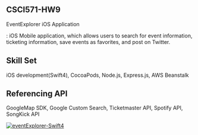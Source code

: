 ## CSCI571-HW9
EventExplorer iOS Application

: iOS Mobile application, which allows users to search for event information, ticketing information, saveevents as favorites, and post on Twitter.

## Skill Set
iOS development(Swift4), CocoaPods, Node.js, Express.js, AWS Beanstalk

## Referencing API
GoogleMap SDK, Google Custom Search, Ticketmaster API, Spotify API, SongKick API

[![eventExplorer-Swift4](http://img.youtube.com/vi/Hk6SJRMLXwc/0.jpg)](http://www.youtube.com/watch?v=Hk6SJRMLXwc "eventExplorer-Swift4")



